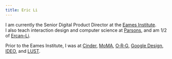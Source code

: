 ```yaml
---
title: Eric Li
---
```


I am currently the Senior Digital Product Director at the [Eames Institute](https://www.eamesinstitute.org/). I&nbsp;also teach interaction design and computer science at [Parsons](https://js.f23.href.blue/), and am 1/2 of [<nobr>Ercan–Li</nobr>](https://ercan-li.com/).

Prior to the Eames Institute, I was at [Cinder](https://cinder.co/), [MoMA](https://www.youtube.com/watch?v=DlrbBo9xYYU), <nobr>[O&#8209;R&#8209;G](https://o-r-g.com/)</nobr>, [Google&nbsp;Design](https://design.google/), [IDEO](https://ideo.com/), and&nbsp;[LUST](https://lust.nl/).
